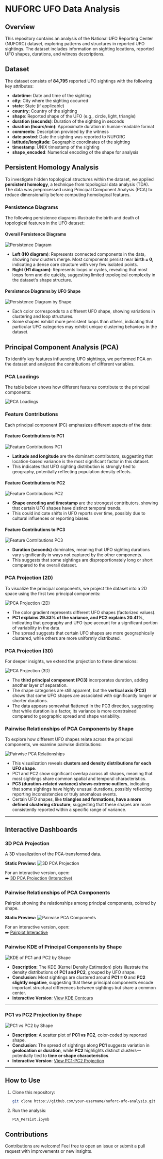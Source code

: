 # NUFORC UFO Data Analysis

## Overview
This repository contains an analysis of the National UFO Reporting Center (NUFORC) dataset, exploring patterns and structures in reported UFO sightings. The dataset includes information on sighting locations, reported UFO shapes, durations, and witness descriptions.

## Dataset
The dataset consists of **84,795** reported UFO sightings with the following key attributes:

- **datetime**: Date and time of the sighting
- **city**: City where the sighting occurred
- **state**: State (if applicable)
- **country**: Country of the sighting
- **shape**: Reported shape of the UFO (e.g., circle, light, triangle)
- **duration (seconds)**: Duration of the sighting in seconds
- **duration (hours/min)**: Approximate duration in human-readable format
- **comments**: Description provided by the witness
- **date posted**: Date the sighting was reported to NUFORC
- **latitude/longitude**: Geographic coordinates of the sighting
- **timestamp**: UNIX timestamp of the sighting
- **shape_encoded**: Numerical encoding of the shape for analysis

## Persistent Homology Analysis
To investigate hidden topological structures within the dataset, we applied **persistent homology**, a technique from topological data analysis (TDA). The data was preprocessed using Principal Component Analysis (PCA) to reduce dimensionality before computing homological features.

### Persistence Diagrams
The following persistence diagrams illustrate the birth and death of topological features in the UFO dataset:

#### Overall Persistence Diagrams
![Persistence Diagram](images/figure_01.png)

- **Left (H0 diagram)**: Represents connected components in the data, showing how clusters merge. Most components persist near **birth = 0**, indicating a dense core structure with very few isolated points.
- **Right (H1 diagram)**: Represents loops or cycles, revealing that most loops form and die quickly, suggesting limited topological complexity in the dataset's shape structure.

#### Persistence Diagrams by UFO Shape
![Persistence Diagram by Shape](images/figure_02.png)

- Each color corresponds to a different UFO shape, showing variations in clustering and loop structures.
- Some shapes exhibit more persistent loops than others, indicating that particular UFO categories may exhibit unique clustering behaviors in the dataset.

## Principal Component Analysis (PCA)
To identify key features influencing UFO sightings, we performed PCA on the dataset and analyzed the contributions of different variables.

### PCA Loadings
The table below shows how different features contribute to the principal components:

![PCA Loadings](images/figure_03.png)

### Feature Contributions
Each principal component (PC) emphasizes different aspects of the data:

#### Feature Contributions to PC1
![Feature Contributions PC1](images/figure_04.png)
- **Latitude and longitude** are the dominant contributors, suggesting that location-based variance is the most significant factor in this dataset.
- This indicates that UFO sighting distribution is strongly tied to geography, potentially reflecting population density effects.

#### Feature Contributions to PC2
![Feature Contributions PC2](images/figure_05.png)
- **Shape encoding and timestamp** are the strongest contributors, showing that certain UFO shapes have distinct temporal trends.
- This could indicate shifts in UFO reports over time, possibly due to cultural influences or reporting biases.

#### Feature Contributions to PC3
![Feature Contributions PC3](images/figure_06.png)
- **Duration (seconds)** dominates, meaning that UFO sighting durations vary significantly in ways not captured by the other components.
- This suggests that some sightings are disproportionately long or short compared to the overall dataset.

### PCA Projection (2D)
To visualize the principal components, we project the dataset into a 2D space using the first two principal components:

![PCA Projection (2D)](images/figure_07.png)

- The color gradient represents different UFO shapes (factorized values).
- **PC1 explains 29.33% of the variance, and PC2 explains 20.41%**, indicating that geography and UFO type account for a significant portion of variability in the data.
- The spread suggests that certain UFO shapes are more geographically clustered, while others are more uniformly distributed.

### PCA Projection (3D)
For deeper insights, we extend the projection to three dimensions:

![PCA Projection (3D)](images/figure_08.png)

- The **third principal component (PC3)** incorporates duration, adding another layer of separation.
- The shape categories are still apparent, but the **vertical axis (PC3)** shows that some UFO shapes are associated with significantly longer or shorter durations.
- The data appears somewhat flattened in the PC3 direction, suggesting that while duration is a factor, its variance is more constrained compared to geographic spread and shape variability.

### Pairwise Relationships of PCA Components by Shape
To explore how different UFO shapes relate across the principal components, we examine pairwise distributions:

![Pairwise PCA Relationships](images/figure_09.png)

- This visualization reveals **clusters and density distributions for each UFO shape**.
- PC1 and PC2 show significant overlap across all shapes, meaning that most sightings share common spatial and temporal characteristics.
- **PC3 (duration-related variance) shows extreme outliers**, indicating that some sightings have highly unusual durations, possibly reflecting reporting inconsistencies or truly anomalous events.
- Certain UFO shapes, like **triangles and formations, have a more defined clustering structure**, suggesting that these shapes are more consistently reported within a specific range of variance.
---

## Interactive Dashboards

### 3D PCA Projection
A 3D visualization of the PCA-transformed data.

**Static Preview:**
![3D PCA Projection](images/figure_11.png)

For an interactive version, open:  
➡️ [3D PCA Projection (Interactive)](https://bobovski66.github.io/NUFORC_Analysis/pca_3d_plot.html)



### Pairwise Relationships of PCA Components
Pairplot showing the relationships among principal components, colored by shape.

**Static Preview:**
![Pairwise PCA Components](images/figure_10.png)

For an interactive version, open:  
➡️ [Pairplot Interactive](https://bobovski66.github.io/NUFORC_Analysis/pairplot_interactive.html)


### Pairwise KDE of Principal Components by Shape
![KDE of PC1 and PC2 by Shape](images/figure_13.png)

- **Description**: The KDE (Kernel Density Estimation) plots illustrate the density distributions of **PC1 and PC2**, grouped by UFO shape.
- **Conclusion**: Most sightings are clustered around **PC1 = 0** and **PC2 slightly negative**, suggesting that these principal components encode important structural differences between sightings but share a common center.
- **Interactive Version**: [View KDE Contours](https://bobovski66.github.io/NUFORC_Analysis/interactive_kde_contours.html)

---

### PC1 vs PC2 Projection by Shape
![PC1 vs PC2 by Shape](images/figure_12.png)

- **Description**: A scatter plot of **PC1 vs PC2**, color-coded by reported shape.
- **Conclusion**: The spread of sightings along **PC1** suggests variation in **geolocation or duration**, while **PC2** highlights distinct clusters—potentially tied to **time or shape characteristics**.
- **Interactive Version**: [View PC1-PC2 Projection](https://bobovski66.github.io/NUFORC_Analysis/interactive_PC1PC2.html)



---


## How to Use
1. Clone this repository:
   ```bash
   git clone https://github.com/your-username/nuforc-ufo-analysis.git
   ```
2. Run the analysis:
   ```bash
   PCA_Persist.ipynb
   ```

## Contributions
Contributions are welcome! Feel free to open an issue or submit a pull request with improvements or new insights.






